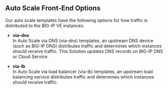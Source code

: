 ## Auto Scale Front-End Options
Our auto scale templates have the following options for how traffic is distributed to the BIG-IP VE instances.

  - **via-dns** <br>In Auto Scale via DNS (via-dns) templates, an upstream DNS device (such as BIG-IP DNS) distributes traffic and determines which instances should receive traffic. This Solution updates DNS records on BIG-IP DNS or Cloud Service.

  - **via-lb** <br> In Auto Scale via load balancer (via-lb) templates, an upstream load balancing service distributes traffic and determines which instances should receive traffic.